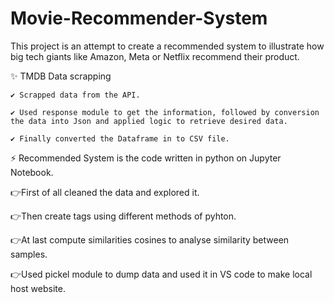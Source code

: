 # Movie-Recommender-System
This project is an attempt to create a recommended system to illustrate how big tech giants like Amazon, Meta or Netflix recommend their product.

✨ TMDB Data scrapping

    ✔ Scrapped data from the API.
    
    ✔ Used response module to get the information, followed by conversion the data into Json and applied logic to retrieve desired data.
    
    ✔ Finally converted the Dataframe in to CSV file.
    

⚡ Recommended System is the code written in python on Jupyter Notebook.

   👉First of all cleaned the data and explored it.
   
   👉Then create tags using different methods of pyhton.
   
   👉At last compute similarities cosines to analyse similarity between samples.
   
   👉Used pickel module to dump data and used it in VS code to make local host website.
   
  
   



